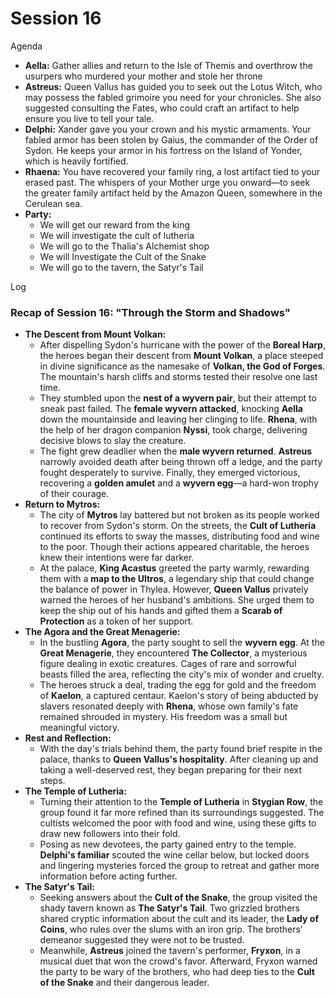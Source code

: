 # Session 16

Agenda

* **Aella:** Gather allies and return to the Isle of Themis and overthrow the usurpers who murdered your mother and stole her throne  
* **Astreus:** Queen Vallus has guided you to seek out the Lotus Witch, who may possess the fabled grimoire you need for your chronicles. She also suggested consulting the Fates, who could craft an artifact to help ensure you live to tell your tale.  
* **Delphi:** Xander gave you your crown and his mystic armaments. Your fabled armor has been stolen by Gaius, the commander of the Order of Sydon. He keeps your armor in his fortress on the Island of Yonder, which is heavily fortified.  
* **Rhaena:** You have recovered your family ring, a lost artifact tied to your erased past. The whispers of your Mother urge you onward—to seek the greater family artifact held by the Amazon Queen, somewhere in the Cerulean sea.  
* **Party:**   
  * We will get our reward from the king  
  * We will investigate the cult of lutheria  
  * We will go to the Thalia's Alchemist shop  
  * We will Investigate the Cult of the Snake  
  * We will go to the tavern, the Satyr's Tail

Log

### **Recap of Session 16: "Through the Storm and Shadows"**

* **The Descent from Mount Volkan:**  
  * After dispelling Sydon's hurricane with the power of the **Boreal Harp**, the heroes began their descent from **Mount Volkan**, a place steeped in divine significance as the namesake of **Volkan, the God of Forges**. The mountain's harsh cliffs and storms tested their resolve one last time.  
  * They stumbled upon the **nest of a wyvern pair**, but their attempt to sneak past failed. The **female wyvern attacked**, knocking **Aella** down the mountainside and leaving her clinging to life. **Rhena**, with the help of her dragon companion **Nyssi**, took charge, delivering decisive blows to slay the creature.  
  * The fight grew deadlier when the **male wyvern returned**. **Astreus** narrowly avoided death after being thrown off a ledge, and the party fought desperately to survive. Finally, they emerged victorious, recovering a **golden amulet** and a **wyvern egg**—a hard-won trophy of their courage.  
* **Return to Mytros:**  
  * The city of **Mytros** lay battered but not broken as its people worked to recover from Sydon's storm. On the streets, the **Cult of Lutheria** continued its efforts to sway the masses, distributing food and wine to the poor. Though their actions appeared charitable, the heroes knew their intentions were far darker.  
  * At the palace, **King Acastus** greeted the party warmly, rewarding them with a **map to the Ultros**, a legendary ship that could change the balance of power in Thylea. However, **Queen Vallus** privately warned the heroes of her husband's ambitions. She urged them to keep the ship out of his hands and gifted them a **Scarab of Protection** as a token of her support.  
* **The Agora and the Great Menagerie:**  
  * In the bustling **Agora**, the party sought to sell the **wyvern egg**. At the **Great Menagerie**, they encountered **The Collector**, a mysterious figure dealing in exotic creatures. Cages of rare and sorrowful beasts filled the area, reflecting the city's mix of wonder and cruelty.  
  * The heroes struck a deal, trading the egg for gold and the freedom of **Kaelon**, a captured centaur. Kaelon's story of being abducted by slavers resonated deeply with **Rhena**, whose own family's fate remained shrouded in mystery. His freedom was a small but meaningful victory.  
* **Rest and Reflection:**  
  * With the day's trials behind them, the party found brief respite in the palace, thanks to **Queen Vallus's hospitality**. After cleaning up and taking a well-deserved rest, they began preparing for their next steps.  
* **The Temple of Lutheria:**  
  * Turning their attention to the **Temple of Lutheria** in **Stygian Row**, the group found it far more refined than its surroundings suggested. The cultists welcomed the poor with food and wine, using these gifts to draw new followers into their fold.  
  * Posing as new devotees, the party gained entry to the temple. **Delphi's familiar** scouted the wine cellar below, but locked doors and lingering mysteries forced the group to retreat and gather more information before acting further.  
* **The Satyr's Tail:**  
  * Seeking answers about the **Cult of the Snake**, the group visited the shady tavern known as **The Satyr's Tail**. Two grizzled brothers shared cryptic information about the cult and its leader, the **Lady of Coins**, who rules over the slums with an iron grip. The brothers' demeanor suggested they were not to be trusted.  
  * Meanwhile, **Astreus** joined the tavern's performer, **Fryxon**, in a musical duet that won the crowd's favor. Afterward, Fryxon warned the party to be wary of the brothers, who had deep ties to the **Cult of the Snake** and their dangerous leader.
